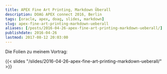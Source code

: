 ```yaml
---
title: APEX Fine Art Printing, Markdown Überall
description: DOAG APEX connect 2016, Berlin
tags: [oracle, apex, doag, slides, markdown]
slug: apex-fine-art-printing-markdown-ueberall
aliases: [/posts/2016-04-26-apex-fine-art-printing-markdown-ueberall/]
publishdate: 2016-04-26
lastmod: 2017-08-12 20:03:00
---
```


Die Folien zu meinem Vortrag:

{{< slides "/slides/2016-04-26-apex-fine-art-printing-markdown-ueberall/" >}}
